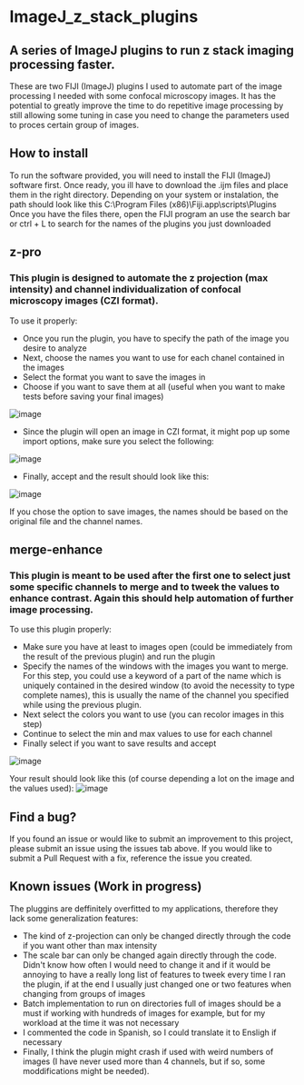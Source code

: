 # ImageJ_z_stack_plugins
## A series of ImageJ plugins to run z stack imaging processing faster.
These are two FIJI (ImageJ) plugins I used to automate part of the image processing I needed with some confocal microscopy images. It has the potential to greatly improve the time to do repetitive image processing by still allowing some tuning in case you need to change the parameters used to proces certain group of images.

## How to install
To run the software provided, you will need to install the FIJI (ImageJ) software first. Once ready, you ill have to download the .ijm files and place them in the right directory. 
Depending on your system or instalation, the path should look like this
C:\Program Files (x86)\Fiji.app\scripts\Plugins
Once you have the files there, open the FIJI program an use the search bar or ctrl + L to search for the names of the plugins you just downloaded

## z-pro
### This plugin is designed to automate the z projection (max intensity) and channel individualization of confocal microscopy images (CZI format).
To use it properly:
- Once you run the plugin, you have to specify the path of the image you desire to analyze
- Next, choose the names you want to use for each chanel contained in the images
- Select the format you want to save the images in
- Choose if you want to save them at all (useful when you want to make tests before saving your final images)

![image](https://github.com/user-attachments/assets/2e4d1eb5-bd27-45f4-8911-a5c55a10bb4e)

- Since the plugin will open an image in CZI format, it might pop up some import options, make sure you select the following:

![image](https://github.com/user-attachments/assets/b17296fa-0cb9-4bb7-82c5-3e43723a48ef)

- Finally, accept and the result should look like this:

![image](https://github.com/user-attachments/assets/c40c5c8d-52b2-4ac0-a437-b652dfe28210)

If you chose the option to save images, the names should be based on the original file and the channel names.




## merge-enhance
### This plugin is meant to be used after the first one to select just some specific channels to merge and to tweek the values to enhance contrast. Again this should help automation of further image processing.
To use this plugin properly:
- Make sure you have at least to images open (could be immediately from the result of the previous plugin) and run the plugin
- Specify the names of the windows with the images you want to merge. For this step, you could use a keyword of a part of the name which is uniquely contained in the desired window (to avoid the necessity to type complete names), this is usually the name of the channel you specified while using the previous plugin.
- Next select the colors you want to use (you can recolor images in this step)
- Continue to select the min and max values to use for each channel
- Finally select if you want to save results and accept

![image](https://github.com/user-attachments/assets/4078c08b-ee3d-417f-8fe1-e0baab6b3838)

Your result should look like this (of course depending a lot on the image and the values used):
![image](https://github.com/user-attachments/assets/a79bf786-d77e-4efa-8895-f0c529c3ca18)



## Find a bug?
If you found an issue or would like to submit an improvement to this project, please submit an issue using the issues tab above. If you would like to submit a Pull Request with a fix, reference the issue you created.

## Known issues (Work in progress)
The pluggins are deffinitely overfitted to my applications, therefore they lack some generalization features:
- The kind of z-projection can only be changed directly through the code if you want other than max intensity
- The scale bar can only be changed again directly through the code. Didn't know how often I would need to change it and if it would be annoying to have a really long list of features to tweek every time I ran the plugin, if at the end I usually just changed one or two features when changing from groups of images
- Batch implementation to run on directories full of images should be a must if working with hundreds of images for example, but for my workload at the time it was not necessary
- I commented the code in Spanish, so I could translate it to Ensligh if necessary
- Finally, I think the plugin might crash if used with weird numbers of images (I have never used more than 4 channels, but if so, some moddifications might be needed).
